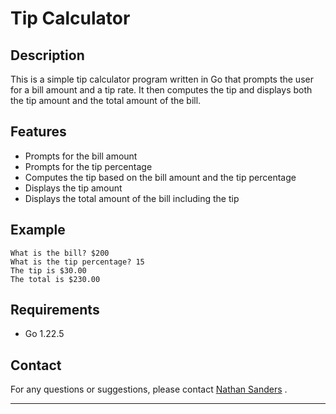 # Tip Calculator

## Description

This is a simple tip calculator program written in Go that prompts the user for a bill amount and a tip rate. It then computes the tip and displays both the tip amount and the total amount of the bill.

## Features

- Prompts for the bill amount
- Prompts for the tip percentage
- Computes the tip based on the bill amount and the tip percentage
- Displays the tip amount
- Displays the total amount of the bill including the tip

## Example

```plaintext
What is the bill? $200
What is the tip percentage? 15
The tip is $30.00
The total is $230.00
```

## Requirements

- Go 1.22.5

## Contact

For any questions or suggestions, please contact [Nathan Sanders](mailto:nathan.a.sanders2@gmail.com)
.

---